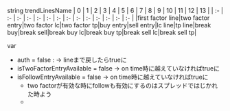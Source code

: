 string trendLinesName
| 0 | 1 | 2 | 3 | 4 | 5 | 6 | 7 | 8 | 9 | 10 | 11 | 12 | 13 |
| :- | :- | :- | :- | :- | :- | :- | :- | :- | :- | :- | :- | :- | :- |
|first factor line|two factor entry|two factor lc|two factor tp|buy entry|sell entry|lc line|tp line|break buy|break sell|break buy lc|break buy tp|break sell lc|break sell tp|

var
- auth = false : -> lineまで戻したらtrueに
- isTwoFactorEntryAvailable = false -> on time時に越えていなければtrueに
- isFollowEntryAvailable = false -> on time時に越えていなければtrueに
  - two factorが有効な時にfollowも有効にするのはスプレッドではじかれた時よう
  - 